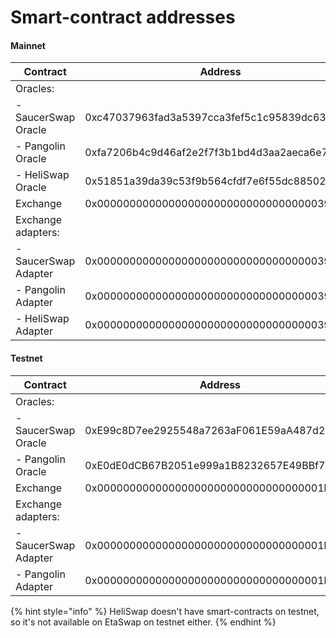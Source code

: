 # Smart-contract addresses



#### Mainnet

<table><thead><tr><th width="258">Contract</th><th>Address</th></tr></thead><tbody><tr><td>Oracles:</td><td></td></tr><tr><td>  - SaucerSwap Oracle</td><td>0xc47037963fad3a5397cca3fef5c1c95839dc6363</td></tr><tr><td>  - Pangolin Oracle</td><td>0xfa7206b4c9d46af2e2f7f3b1bd4d3aa2aeca6e71</td></tr><tr><td>  - HeliSwap Oracle</td><td>0x51851a39da39c53f9b564cfdf7e6f55dc8850225</td></tr><tr><td>Exchange</td><td>0x000000000000000000000000000000000039282b</td></tr><tr><td>Exchange adapters:</td><td></td></tr><tr><td>  - SaucerSwap Adapter</td><td>0x00000000000000000000000000000000003929bc</td></tr><tr><td>  - Pangolin Adapter</td><td>0x00000000000000000000000000000000003929cd</td></tr><tr><td>  - HeliSwap Adapter</td><td>0x00000000000000000000000000000000003929d6</td></tr></tbody></table>



#### Testnet

<table><thead><tr><th width="260">Contract</th><th>Address</th></tr></thead><tbody><tr><td>Oracles:</td><td></td></tr><tr><td>  - SaucerSwap Oracle</td><td>0xE99c8D7ee2925548a7263aF061E59aA487d22fDe</td></tr><tr><td>  - Pangolin Oracle</td><td>0xE0dE0dCB67B2051e999a1B8232657E49BBf78eB2</td></tr><tr><td>Exchange</td><td>0x00000000000000000000000000000000001b0a56</td></tr><tr><td>Exchange adapters:</td><td></td></tr><tr><td>  - SaucerSwap Adapter</td><td>0x00000000000000000000000000000000001b0a6e</td></tr><tr><td>  - Pangolin Adapter</td><td>0x00000000000000000000000000000000001b0a95</td></tr></tbody></table>

{% hint style="info" %}
HeliSwap doesn't have smart-contracts on testnet, so it's not available on EtaSwap on testnet either.
{% endhint %}
